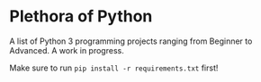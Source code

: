 # Plethora of Python

A list of Python 3 programming projects ranging from Beginner to Advanced. A work in progress.

Make sure to run ```pip install -r requirements.txt``` first!
